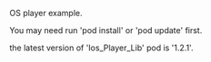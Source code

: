 OS player example.

You may need run 'pod install' or 'pod update' first.

the latest version of 'Ios_Player_Lib' pod is '1.2.1'.
